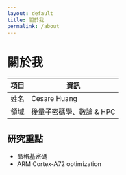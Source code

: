 ```yaml
---
layout: default
title: 關於我
permalink: /about
---
```


# 關於我

| 項目 | 資訊 |
|------|------|
| 姓名 | Cesare Huang |
| 領域 | 後量子密碼學、數論 & HPC |

## 研究重點
- 晶格基密碼
- ARM Cortex-A72 optimization

